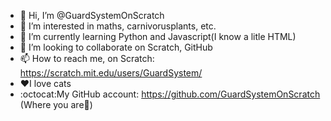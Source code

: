 - 👋 Hi, I’m @GuardSystemOnScratch
- 👀 I’m interested in maths, carnivorusplants, etc.
- 🌱 I’m currently learning Python and Javascript(I know a litle HTML)
- 💞️ I’m looking to collaborate on Scratch, GitHub
- 📫 How to reach me, on Scratch: https://scratch.mit.edu/users/GuardSystem/
- ❤I love cats
- :octocat:My GitHub account: https://github.com/GuardSystemOnScratch (Where you are🤣)
